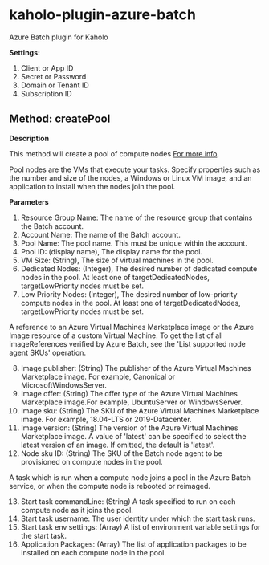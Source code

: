 # kaholo-plugin-azure-batch
Azure Batch plugin for Kaholo

**Settings:**

1. Client or App ID
2. Secret or Password
3. Domain or Tenant ID
4. Subscription ID

## Method: createPool

**Description**

This method will create a pool of compute nodes [For more info](https://docs.microsoft.com/enus/rest/api/batchmanagement/pool/create).

Pool nodes are the VMs that execute your tasks. Specify properties such as the number and size of the nodes, a Windows or Linux VM image, and an application to install when the nodes join the pool.

**Parameters**

1. Resource Group Name: The name of the resource group that contains the Batch account.
2. Account Name: The name of the Batch account.
3. Pool Name: The pool name. This must be unique within the account.
4. Pool ID: (display name), The display name for the pool.
5. VM Size: (String), The size of virtual machines in the pool.
6. Dedicated Nodes: (Integer), The desired number of dedicated compute nodes in the pool.
At least one of targetDedicatedNodes, targetLowPriority nodes must be set.
7. Low Priority Nodes: (Integer), The desired number of low-priority compute nodes in the pool.
At least one of targetDedicatedNodes, targetLowPriority nodes must be set.

A reference to an Azure Virtual Machines Marketplace image or the Azure Image resource of a custom Virtual Machine. To get the list of all imageReferences verified by Azure Batch, see the 'List supported node agent SKUs' operation.

8. Image publisher: (String) The publisher of the Azure Virtual Machines Marketplace image. For example, Canonical or MicrosoftWindowsServer.
9. Image offer: (String) The offer type of the Azure Virtual Machines Marketplace image.For example, UbuntuServer or WindowsServer.
10. Image sku: (String) The SKU of the Azure Virtual Machines Marketplace image. For example, 18.04-LTS or 2019-Datacenter.
11. Image version: (String) The version of the Azure Virtual Machines Marketplace image.
A value of 'latest' can be specified to select the latest version of an image. If omitted, the default is 'latest'.
12. Node sku ID: (String) The SKU of the Batch node agent to be provisioned on compute nodes in the pool.

A task which is run when a compute node joins a pool in the Azure Batch service, or when the compute node is rebooted or reimaged.

13. Start task commandLine: (String) A task specified to run on each compute node as it joins the pool.
14. Start task username: The user identity under which the start task runs.
15. Start task env settings: (Array) A list of environment variable settings for the start task.
16. Application Packages: (Array) The list of application packages to be installed on each compute node in the pool.


